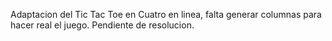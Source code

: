 
Adaptacion del Tic Tac Toe en Cuatro en linea, falta generar columnas para hacer real el juego. Pendiente de resolucion.
